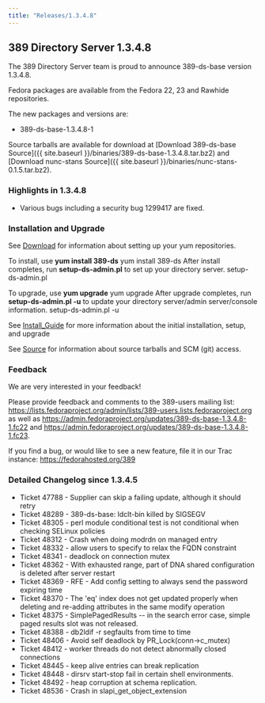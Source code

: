 ```yaml
---
title: "Releases/1.3.4.8"
---
```

389 Directory Server 1.3.4.8
-----------------------------

The 389 Directory Server team is proud to announce 389-ds-base version 1.3.4.8.

Fedora packages are available from the Fedora 22, 23 and Rawhide repositories.

The new packages and versions are:

-   389-ds-base-1.3.4.8-1

Source tarballs are available for download at [Download 389-ds-base Source]({{ site.baseurl }}/binaries/389-ds-base-1.3.4.8.tar.bz2) and [Download nunc-stans Source]({{ site.baseurl }}/binaries/nunc-stans-0.1.5.tar.bz2).

### Highlights in 1.3.4.8

-   Various bugs including a security bug 1299417 are fixed.

### Installation and Upgrade

See [Download](../download.html) for information about setting up your yum repositories.

To install, use **yum install 389-ds** yum install 389-ds After install completes, run **setup-ds-admin.pl** to set up your directory server. setup-ds-admin.pl

To upgrade, use **yum upgrade** yum upgrade After upgrade completes, run **setup-ds-admin.pl -u** to update your directory server/admin server/console information. setup-ds-admin.pl -u

See [Install\_Guide](../legacy/install-guide.html) for more information about the initial installation, setup, and upgrade

See [Source](../development/source.html) for information about source tarballs and SCM (git) access.

### Feedback

We are very interested in your feedback!

Please provide feedback and comments to the 389-users mailing list: <https://lists.fedoraproject.org/admin/lists/389-users.lists.fedoraproject.org> as well as <https://admin.fedoraproject.org/updates/389-ds-base-1.3.4.8-1.fc22> and <https://admin.fedoraproject.org/updates/389-ds-base-1.3.4.8-1.fc23>.

If you find a bug, or would like to see a new feature, file it in our Trac instance: <https://fedorahosted.org/389>

### Detailed Changelog since 1.3.4.5

-   Ticket 47788 - Supplier can skip a failing update, although  it should retry
-   Ticket 48289 - 389-ds-base: ldclt-bin killed by SIGSEGV
-   Ticket 48305 - perl module conditional test is not conditional when checking SELinux policies
-   Ticket 48312 - Crash when doing modrdn on managed entry
-   Ticket 48332 - allow users to specify to relax the FQDN constraint
-   Ticket 48341 - deadlock on connection mutex
-   Ticket 48362 - With exhausted range, part of DNA shared configuration is deleted after server restart
-   Ticket 48369 - RFE - Add config setting to always send the  password expiring time
-   Ticket 48370 - The 'eq' index does not get updated properly when deleting and re-adding attributes in the same modify operation
-   Ticket 48375 - SimplePagedResults -- in the search error case, simple paged results slot was not released.
-   Ticket 48388 - db2ldif -r segfaults from time to time
-   Ticket 48406 - Avoid self deadlock by PR_Lock(conn->c_mutex)
-   Ticket 48412 - worker threads do not detect abnormally closed  connections
-   Ticket 48445 - keep alive entries can break replication
-   Ticket 48448 - dirsrv start-stop fail in certain shell environments.
-   Ticket 48492 - heap corruption at schema replication.
-   Ticket 48536 - Crash in slapi_get_object_extension


